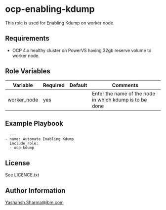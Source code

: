ocp-enabling-kdump
=========

This role is used for Enabling Kdump on worker node.

Requirements
------------

- OCP 4.x healthy cluster on PowerVS having 32gb reserve volume to worker node.

Role Variables
--------------
| Variable                       | Required | Default     | Comments                                       |
|--------------------------------|----------|-------------|------------------------------------------------|
| worker_node                  | yes       |     | Enter the name of the node in which kdump is to be done    |


Example Playbook
----------------

```
  ---
- name: Automate Enabling Kdump
  include_role:
  - ocp-kdump
```

License
------------------

See LICENCE.txt


Author Information
------------------

Yashansh.Sharma@ibm.com